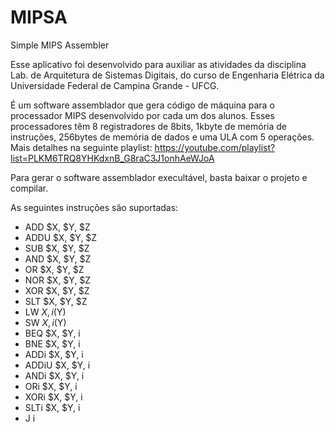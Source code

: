 # MIPSA
Simple MIPS Assembler

Esse aplicativo foi desenvolvido para auxiliar as atividades da disciplina Lab. de Arquitetura de Sistemas Digitais, do curso de Engenharia Elétrica da Universidade Federal de Campina Grande - UFCG.

É um software assemblador que gera código de máquina para o processador MIPS desenvolvido por cada um dos alunos. Esses processadores têm 8 registradores de 8bits, 1kbyte de memória de instruções, 256bytes de memória de dados e uma ULA com 5 operações. Mais detalhes na seguinte playlist: https://youtube.com/playlist?list=PLKM6TRQ8YHKdxnB_G8raC3J1onhAeWJoA

  Para gerar o software assemblador execultável, basta baixar o projeto e compilar.

As seguintes instruções são suportadas:
 * ADD $X, $Y, $Z
 * ADDU $X, $Y, $Z
 * SUB $X, $Y, $Z
 * AND $X, $Y, $Z
 * OR $X, $Y, $Z
 * NOR $X, $Y, $Z
 * XOR $X, $Y, $Z
 * SLT $X, $Y, $Z
 * LW $X, i($Y)
 * SW $X, i($Y)
 * BEQ $X, $Y, i
 * BNE $X, $Y, i
 * ADDi $X, $Y, i
 * ADDiU $X, $Y, i
 * ANDi $X, $Y, i
 * ORi $X, $Y, i
 * XORi $X, $Y, i
 * SLTi $X, $Y, i
 * J i
